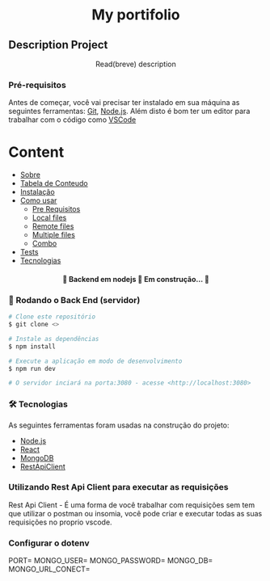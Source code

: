 <h1 align="center">My  portifolio</h1>

## Description Project
<p align="center">Read(breve) description</p>

### Pré-requisitos

Antes de começar, você vai precisar ter instalado em sua máquina as seguintes ferramentas:
[Git](https://git-scm.com), [Node.js](https://nodejs.org/en/). 
Além disto é bom ter um editor para trabalhar com o código como [VSCode](https://code.visualstudio.com/)

Content
=================
<!--ts-->
   * [Sobre](#Sobre)
   * [Tabela de Conteudo](#tabela-de-conteudo)
   * [Instalação](#instalacao)
   * [Como usar](#como-usar)
      * [Pre Requisitos](#pre-requisitos)
      * [Local files](#local-files)
      * [Remote files](#remote-files)
      * [Multiple files](#multiple-files)
      * [Combo](#combo)
   * [Tests](#testes)
   * [Tecnologias](#tecnologias)
<!--te-->

<h4 align="center"> 
	🚧  Backend em nodejs  🚀 Em construção...  🚧
</h4>

### 🎲 Rodando o Back End (servidor)

```bash
# Clone este repositório
$ git clone <>

# Instale as dependências
$ npm install

# Execute a aplicação em modo de desenvolvimento
$ npm run dev

# O servidor inciará na porta:3080 - acesse <http://localhost:3080>
```

### 🛠 Tecnologias

As seguintes ferramentas foram usadas na construção do projeto:


- [Node.js](https://nodejs.org/en/)
- [React](https://pt-br.reactjs.org/)
- [MongoDB](https://reactnative.dev/)
- [RestApiClient](https://marketplace.visualstudio.com/items?itemName=humao.rest-client)


### Utilizando Rest Api Client para executar as requisições
Rest Api Client - É uma forma de você trabalhar com requisições sem tem que utilizar o postman ou insomia, você pode criar e executar todas as suas requisições no proprio vscode.


### Configurar o dotenv

PORT=
MONGO_USER=
MONGO_PASSWORD=
MONGO_DB=
MONGO_URL_CONECT=